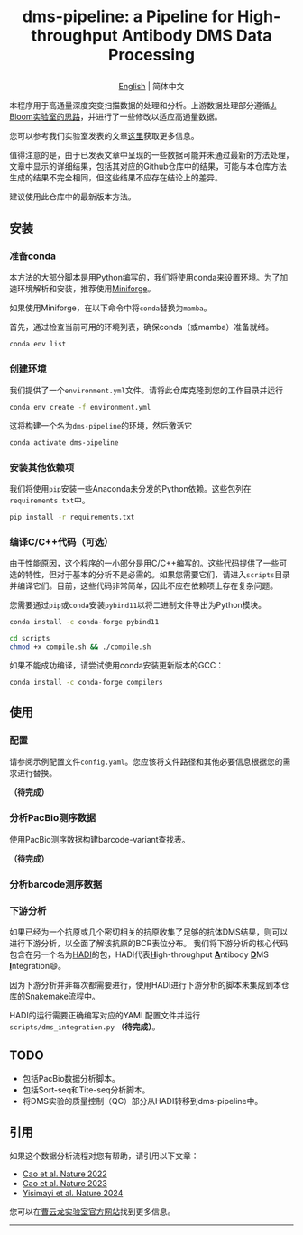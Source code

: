 
<h1><p align='center'>dms-pipeline: a Pipeline for High-throughput Antibody DMS Data Processing</p></h1>

<p align='center'>
  <a href='./README.md'>English</a>  | 简体中文
</p>

本程序用于高通量深度突变扫描数据的处理和分析。上游数据处理部分遵循[J. Bloom实验室的思路](https://github.com/jbloomlab/SARS-CoV-2-RBD_DMS)，并进行了一些修改以适应高通量数据。

您可以参考我们实验室发表的文章[这里](#Citation)获取更多信息。

值得注意的是，由于已发表文章中呈现的一些数据可能并未通过最新的方法处理，文章中显示的详细结果，包括其对应的Github仓库中的结果，可能与本仓库方法生成的结果不完全相同，但这些结果不应存在结论上的差异。

建议使用此仓库中的最新版本方法。

## 安装
### 准备conda

本方法的大部分脚本是用Python编写的，我们将使用conda来设置环境。为了加速环境解析和安装，推荐使用[Miniforge](https://github.com/conda-forge/miniforge)。

如果使用Miniforge，在以下命令中将`conda`替换为`mamba`。

首先，通过检查当前可用的环境列表，确保conda（或mamba）准备就绪。

```bash
conda env list
```

### 创建环境

我们提供了一个`environment.yml`文件。请将此仓库克隆到您的工作目录并运行

```bash
conda env create -f environment.yml
```

这将构建一个名为`dms-pipeline`的环境，然后激活它

```bash
conda activate dms-pipeline
```
### 安装其他依赖项

我们将使用`pip`安装一些Anaconda未分发的Python依赖。这些包列在`requirements.txt`中。

```bash
pip install -r requirements.txt
```

### 编译C/C++代码（可选）

由于性能原因，这个程序的一小部分是用C/C++编写的。这些代码提供了一些可选的特性，但对于基本的分析不是必需的。如果您需要它们，请进入`scripts`目录并编译它们。目前，这些代码非常简单，因此不应在依赖项上存在复杂问题。

您需要通过`pip`或`conda`安装`pybind11`以将二进制文件导出为Python模块。

```bash
conda install -c conda-forge pybind11

cd scripts
chmod +x compile.sh && ./compile.sh
```

如果不能成功编译，请尝试使用conda安装更新版本的GCC：

```bash
conda install -c conda-forge compilers
```

## 使用
### 配置

请参阅示例配置文件`config.yaml`。您应该将文件路径和其他必要信息根据您的需求进行替换。

**（待完成）**

### 分析PacBio测序数据

使用PacBio测序数据构建barcode-variant查找表。

**（待完成）**

### 分析barcode测序数据

### 下游分析

如果已经为一个抗原或几个密切相关的抗原收集了足够的抗体DMS结果，则可以进行下游分析，以全面了解该抗原的BCR表位分布。
我们将下游分析的核心代码包含在另一个名为[HADI](https://github.com/yunlongcaolab/hadi)的包，HADI代表<ins>**H**</ins>igh-throughput <ins>**A**</ins>ntibody <ins>**D**</ins>MS <ins>**I**</ins>ntegration😄。

因为下游分析并非每次都需要进行，使用HADI进行下游分析的脚本未集成到本仓库的Snakemake流程中。

HADI的运行需要正确编写对应的YAML配置文件并运行`scripts/dms_integration.py` **（待完成）**。

## TODO

- 包括PacBio数据分析脚本。
- 包括Sort-seq和Tite-seq分析脚本。
- 将DMS实验的质量控制（QC）部分从HADI转移到dms-pipeline中。

## 引用

如果这个数据分析流程对您有帮助，请引用以下文章：
- [Cao et al. Nature 2022](https://doi.org/10.1038/s41586-022-04980-y)
- [Cao et al. Nature 2023](https://doi.org/10.1038/s41586-022-05644-7)
- [Yisimayi et al. Nature 2024](https://doi.org/10.1038/s41586-023-06753-7)

您可以在[曹云龙实验室官方网站](https://yunlongcaolab.com)找到更多信息。

---